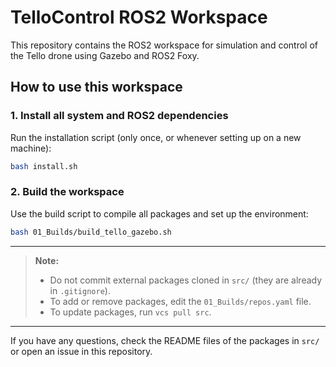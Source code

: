 # TelloControl ROS2 Workspace

This repository contains the ROS2 workspace for simulation and control of the Tello drone using Gazebo and ROS2 Foxy.

## How to use this workspace

### 1. Install all system and ROS2 dependencies
Run the installation script (only once, or whenever setting up on a new machine):

```bash
bash install.sh
```

### 2. Build the workspace
Use the build script to compile all packages and set up the environment:

```bash
bash 01_Builds/build_tello_gazebo.sh
```

---

> **Note:**
> - Do not commit external packages cloned in `src/` (they are already in `.gitignore`).
> - To add or remove packages, edit the `01_Builds/repos.yaml` file.
> - To update packages, run `vcs pull src`.

---

If you have any questions, check the README files of the packages in `src/` or open an issue in this repository.
